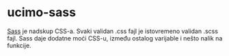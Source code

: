 # ucimo-sass

[Sass](http://sass-lang.com/) je nadskup CSS-a. Svaki validan .css fajl je istovremeno validan .scss fajl. Sass daje dodatne moći CSS-u, između ostalog varijable i nešto nalik na funkcije.

